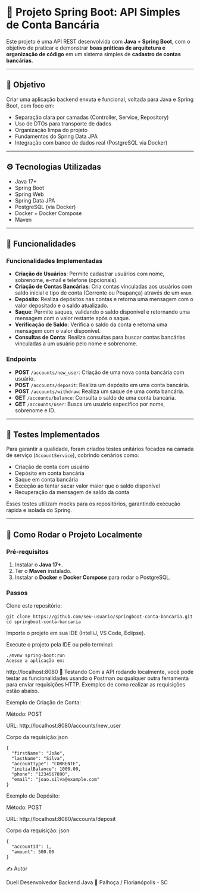 # 🏦 Projeto Spring Boot: API Simples de Conta Bancária

Este projeto é uma API REST desenvolvida com **Java + Spring Boot**, com o objetivo de praticar e demonstrar **boas práticas de arquitetura e organização de código** em um sistema simples de **cadastro de contas bancárias**.

---

## 🎯 Objetivo

Criar uma aplicação backend enxuta e funcional, voltada para Java e Spring Boot, com foco em:

- Separação clara por camadas (Controller, Service, Repository)
- Uso de DTOs para transporte de dados
- Organização limpa do projeto
- Fundamentos do Spring Data JPA
- Integração com banco de dados real (PostgreSQL via Docker)

---

## ⚙️ Tecnologias Utilizadas

- Java 17+
- Spring Boot
- Spring Web
- Spring Data JPA
- PostgreSQL (via Docker)
- Docker + Docker Compose
- Maven

---

## 🧪 Funcionalidades

### Funcionalidades Implementadas

- **Criação de Usuários**: Permite cadastrar usuários com nome, sobrenome, e-mail e telefone (opcionais).
- **Criação de Contas Bancárias**: Cria contas vinculadas aos usuários com saldo inicial e tipo de conta (Corrente ou Poupança) através de um `enum`.
- **Depósito**: Realiza depósitos nas contas e retorna uma mensagem com o valor depositado e o saldo atualizado.
- **Saque**: Permite saques, validando o saldo disponível e retornando uma mensagem com o valor restante após o saque.
- **Verificação de Saldo**: Verifica o saldo da conta e retorna uma mensagem com o valor disponível.
- **Consultas de Conta**: Realiza consultas para buscar contas bancárias vinculadas a um usuário pelo nome e sobrenome.

### Endpoints

- **POST** `/accounts/new_user`: Criação de uma nova conta bancária com usuário.
- **POST** `/accounts/deposit`: Realiza um depósito em uma conta bancária.
- **POST** `/accounts/withdraw`: Realiza um saque de uma conta bancária.
- **GET** `/accounts/balance`: Consulta o saldo de uma conta bancária.
- **GET** `/accounts/user`: Busca um usuário específico por nome, sobrenome e ID.

---

## 🧪 Testes Implementados

Para garantir a qualidade, foram criados testes unitários focados na camada de serviço (`AccountService`), cobrindo cenários como:

- Criação de conta com usuário
- Depósito em conta bancária
- Saque em conta bancária
- Exceção ao tentar sacar valor maior que o saldo disponível
- Recuperação da mensagem de saldo da conta

Esses testes utilizam mocks para os repositórios, garantindo execução rápida e isolada do Spring.

---


## 🏁 Como Rodar o Projeto Localmente

### Pré-requisitos

1. Instalar o **Java 17+**.
2. Ter o **Maven** instalado.
3. Instalar o **Docker** e **Docker Compose** para rodar o PostgreSQL.

### Passos

Clone este repositório:
   ```
   git clone https://github.com/seu-usuario/springboot-conta-bancaria.git
   cd springboot-conta-bancaria
   ```
Importe o projeto em sua IDE (IntelliJ, VS Code, Eclipse).

Execute o projeto pela IDE ou pelo terminal:

```
./mvnw spring-boot:run
Acesse a aplicação em:
```
http://localhost:8080
🚀 Testando
Com a API rodando localmente, você pode testar as funcionalidades usando o Postman ou qualquer outra ferramenta para enviar requisições HTTP. Exemplos de como realizar as requisições estão abaixo.

Exemplo de Criação de Conta:

Método: POST

URL: http://localhost:8080/accounts/new_user

Corpo da requisição:json
```
{
  "firstName": "João",
  "lastName": "Silva",
  "accountType": "CORRENTE",
  "initialBalance": 1000.00,
  "phone": "1234567890",
  "email": "joao.silva@example.com"
}
```
Exemplo de Depósito:

Método: POST

URL: http://localhost:8080/accounts/deposit

Corpo da requisição:
json
```
{
  "accountId": 1,
  "amount": 500.00
}
```
✍️ Autor

Duell
Desenvolvedor Backend Java
📍 Palhoça / Florianópolis - SC

